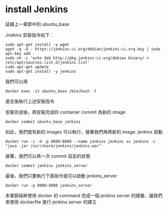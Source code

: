 install Jenkins
===============

延續上一章節中的 ubuntu_base

Jnekins 安裝指令如下：

```
sudo apt-get install -y wget
wget -q -O - https://jenkins-ci.org/debian/jenkins-ci.org.key | sudo apt-key add -
sudo sh -c 'echo deb http://pkg.jenkins-ci.org/debian binary/ > /etc/apt/sources.list.d/jenkins.list'
sudo apt-get update
sudo apt-get install -y jenkins
```

我們可以用

```
docker exec -it ubuntu_base /bin/bash -l
```

進去後執行上述安裝指令

安裝完成後，將安裝完成的 container commit 為新的 image

```
docker commit ubuntu_base jenkins
```

如此，我們就有新的 images 可以執行，接著我們再將新的 image: jenkins 啟動

```
docker run -i -d -p 8080:8080 --name jenkins jenkins su jenkins -c "java -jar /usr/share/jenkins/jenkins.war"
```

接著，我們可以再一次 commit 目前的狀態

```
docker commit jenkins jenkins_server
```

最後，我們只要執行下面指令就可以啟動 jenkins_server

```
docker run -p 8080:8080 jenkins_server
```

本章節純粹使用 docker 的 command 完成一個 jenkins server 的建置，讓我們來使用 dockerfile 進行 jenkins server 的建立
